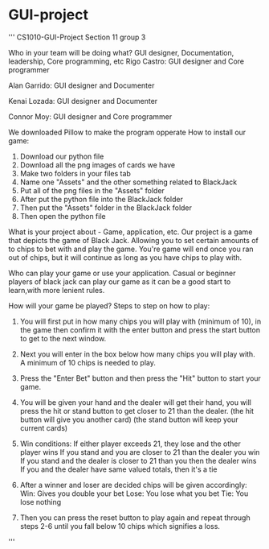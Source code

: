 # GUI-project
'''
CS1010-GUI-Project
Section 11 group 3

Who in your team will be doing what? GUI designer, Documentation, leadership, Core programming, etc
Rigo Castro: GUI designer and Core programmer

Alan Garrido: GUI designer and Documenter

Kenai Lozada: GUI designer and Documenter

Connor Moy: GUI designer and Core programmer


We downloaded Pillow to make the program opperate
How to install our game:
1. Download our python file
2. Download all the png images of cards we have
4. Make two folders in your files tab
5. Name one "Assets" and the other something related to BlackJack
6. Put all of the png files in the "Assets" folder
7. After put the python file into the BlackJack folder
8. Then put the "Assets" folder in the BlackJack folder
9. Then open the python file

What is your project about - Game, application, etc.
Our project is a game that depicts the game of Black Jack. Allowing
you to set certain amounts of to chips to bet with and play the game.
You're game will end once you ran out of chips, but it will continue
as long as you have chips to play with.



Who can play your game or use your application.
Casual or beginner players of black jack can play our game as it can
be a good start to learn,with more lenient rules.


How will your game be played?
Steps to step on how to play:

1. You will first put in how many chips you will play with (minimum of 10),
   in the game then confirm it with the enter button and press the start
   button to get to the next window.

2. Next you will enter in the box below how many chips you will play with.
   A minimum of 10 chips is needed to play.

3. Press the "Enter Bet" button and then press the "Hit" button to start
   your game.

4. You will be given your hand and the dealer will get their hand,
   you will press the hit or stand button to get closer to 21 than
   the dealer.
   (the hit button will give you another card)
   (the stand button will keep your current cards)

5. Win conditions:
   If either player exceeds 21, they lose and the other player wins
   If you stand and you are closer to 21 than the dealer you win
   If you stand and the dealer is closer to 21 than you then the dealer wins
   If you and the dealer have same valued totals, then it's a tie

6. After a winner and loser are decided chips will be given accordingly:
   Win: Gives you double your bet
   Lose: You lose what you bet
   Tie: You lose nothing

7. Then you can press the reset button to play again and repeat through
   steps 2-6 until you fall below 10 chips which signifies a loss.


'''
